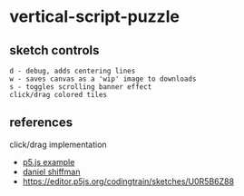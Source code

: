 # vertical-script-puzzle


## sketch controls

```
d - debug, adds centering lines
w - saves canvas as a 'wip' image to downloads
s - toggles scrolling banner effect
click/drag colored tiles
```

## references




click/drag implementation  
- [p5.js example](https://p5js.org/examples/input-mouse-functions.html)
- [daniel shiffman](http://www.shiffman.net)  
- https://editor.p5js.org/codingtrain/sketches/U0R5B6Z88  